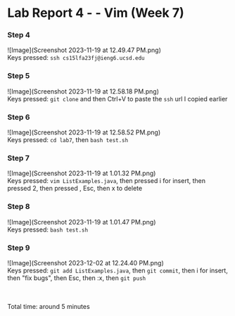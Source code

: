 # Lab Report 4 - - Vim (Week 7)
### Step 4
![Image](Screenshot 2023-11-19 at 12.49.47 PM.png) <br>
Keys pressed: `ssh cs15lfa23fj@ieng6.ucsd.edu`

### Step 5
![Image](Screenshot 2023-11-19 at 12.58.18 PM.png) <br>
Keys pressed: `git clone` and then Ctrl+V to paste the `ssh` url I copied earlier

### Step 6
![Image](Screenshot 2023-11-19 at 12.58.52 PM.png) <br>
Keys pressed: `cd lab7`, then `bash test.sh`

### Step 7
![Image](Screenshot 2023-11-19 at 1.01.32 PM.png) <br>
Keys pressed: `vim ListExamples.java`, then pressed i for insert, then pressed 2, then pressed <right>, Esc, then x to delete

### Step 8
![Image](Screenshot 2023-11-19 at 1.01.47 PM.png) <br>
Keys pressed: `bash test.sh`

### Step 9
![Image](Screenshot 2023-12-02 at 12.24.40 PM.png) <br>
Keys pressed: `git add ListExamples.java`, then `git commit`, then i for insert, then "fix bugs", then Esc, then :x, then `git push`

<br><br>Total time: around 5 minutes
